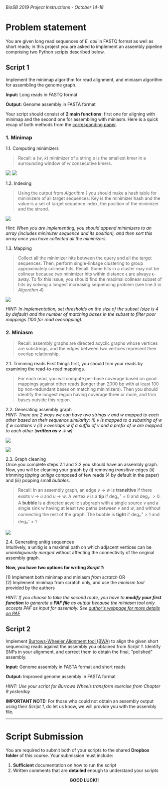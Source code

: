 _BioSB 2019 Project Instructions - October 14-18_

# Problem statement

You are given long read sequences of _E. coli_ in FASTQ format as well as short reads; in this project you are asked to implement an assembly pipeline comprising two Python scripts described below.

## Script 1
Implement the minimap algorithm for read alignment, and miniasm algorithm for assembling the genome graph. 

__Input:__ Long reads in FASTQ format

__Output:__ Genome assembly in FASTA format

Your script should consist of __2 main functions__: first one for aligning with minimap and the second one for assembling with miniasm. Here is a quick recap of both methods from the [corresponding paper](https://academic.oup.com/bioinformatics/article/32/14/2103/1742895).

### 1. Minimap

 1.1. Computing minimizers
 >Recall: a (*w*, *k*) minimizer of a string *s* is the smallest kmer in a surrounding window of _w_ consecutive kmers. 
 >
 ![](https://oup.silverchair-cdn.com/oup/backfile/Content_public/Journal/bioinformatics/32/14/10.1093_bioinformatics_btw152/3/m_btw152ilf1.gif?Expires=1570741081&Signature=CKgex4e2yQDeqRG5WZ4Y9PyehPr2GJkKcNPBSLm4~SYSKDt72kMta4KLkXiSLosWRoA1n5XtN5mFLZTvtQ0nyoij4OxDFZQ4Eq~kEDQ32t~cbyvRBnsLVDq8cGFzyUZeEkUIEyUULanL-JDf6COZDgszii96QuV9GVTit1NdRilRmbzh5aILXvTs5FTRd8gFS4ZS05T4Cs3OmpnlI0dy6EtKNHsUA-VQz1SnqdjCFlDF~~MQY9gJMDFsBODYnsSKbY2KpAn50-SdfdtJRJ1o1DjCejhy1CFKOGtITrhx54n5XPhzxhOSfmYLYqnbYxX0VSZxkLM6w3u9eHswJgpH~w__&Key-Pair-Id=APKAIE5G5CRDK6RD3PGA)  ![](https://oup.silverchair-cdn.com/oup/backfile/Content_public/Journal/bioinformatics/32/14/10.1093_bioinformatics_btw152/3/m_btw152ilf2.gif?Expires=1570741081&Signature=ZLr3Bouk5ZWbKqlcuD9AKdCHxkQlOYX2-I1yIkH1PbAB6-EC9x0OKPkmUs3wu2Rhatz15ubhgm5WcH4JdoVPrZWjXRa2ig7KYdeRSr1PHcVW1DdV8WJnQuuAKNRO9eXei9P-if4F7841ikvygVneGNGSLGvIV0PjFKZyDVB227oCxbJJ8zw2d2DLeirViknypavpY~kAtCXE3lpGPyheVhYxKbZoJ5w64ov5Xz7WpVgQHR9lPoDU4CTePr-eQsoRZ-q20Jkb-wydepm7B5yrUjJO2CoX~wsu-JMz8vOscI270DLEfImDJKHIra-2OqsHCdWW4yUPAZjRjOSvTDqBZA__&Key-Pair-Id=APKAIE5G5CRDK6RD3PGA)
 
 1.2. Indexing
 > Using the output from _Algorithm 1_ you should make a hash table for minimizers of all target sequences:  Key is the minimizer hash and the value is a set of target sequence index, the position of the minimizer and the strand. 
 > 
![](https://oup.silverchair-cdn.com/oup/backfile/Content_public/Journal/bioinformatics/32/14/10.1093_bioinformatics_btw152/3/m_btw152ilf3.gif?Expires=1570741081&Signature=YaSVIaAnb5VQ8Qi9OiLNSXd1GCPxjpsza3Z4UhPk~khphF2wKT8h2HYid~YR6sowoqnCovH3qsQsHx0Efz5TWobkO7~v2uEaBY3Ivgmytfn2vRNQteD8sLgSSlGcd3nHo3BsKM6lH55oCLr88x8q7Q4D1vggu-mVH-Xc9wu-7XYt51ILV1bcnZtC7tvlYQVPkikdTa15OUglVOm8wjakZEg7GpC6viFpxZiSBtnYtgRSZsZmbfQPVJhjEb8~HiivBYZwoANloI0gYNm9if7AmnIokFQUrLFQ9oZtCiZr6CLDdB6ErInvQFxspI4IWLGR04nYDJK-W~0rIF2rmy8TZw__&Key-Pair-Id=APKAIE5G5CRDK6RD3PGA)

_Hint: When you are implementing, you should append minimizers to an array (includes minimizer sequence and its position), and then sort this array once you have collected all the minimizers._

 1.3. Mapping
>Collect all the minimizer hits between the query and all the target sequences. Then, perform single-linkage clustering to group approximately colinear hits. 
>Recall: Some hits in a cluster may not be colinear because two minimizer hits within distance ϵ are always ϵ-away. To fix this issue, you should find the maximal colinear subset of hits by solving a longest increasing sequencing problem (see line 3 in _Algorithm 4_)
>
![](https://oup.silverchair-cdn.com/oup/backfile/Content_public/Journal/bioinformatics/32/14/10.1093_bioinformatics_btw152/3/m_btw152ilf4.gif?Expires=1570741081&Signature=Rlu~j80d5w0~D4NNdnny1Ifid-onpfkz0ebF0~CH5kEtvTuV6u-ZVJKZ5CsCLVuqCM23vKf1-ky6WZ~xnZtjOq9v5NVNYh9x6XCf7Cm3mE2C17gfwPQKXNartPePlwoIGzJT86ho6pUANdhOBJ3ggyvGx2BPUWNiRY4JcimOt7rs5z9wJbWPdoQZAkmyqaXEW8eeu3ijewD-WloJJYQSLMEVpTJcJHFhQue5DWK92sz9RV5w-lodFXE6KQBDGnXgx4wY1wPA32gp3ymNdwLnyyIky1LI-AceNN266fPV9rk1qZxtS0QKwTuS-VcvjsM7SLzWUwskjEy8TX6v3GtONA__&Key-Pair-Id=APKAIE5G5CRDK6RD3PGA)

_HINT: In implementation, set thresholds on the size of the subset (size is 4 by default) and the number of matching bases in the subset to filter poor mappings (100 for read overlapping)._

### 2. Miniasm

> Recall: assembly graphs are directed acyclic graphs whose vertices are substrings, and the edges between two vertices represent their overlap relationship.
> 

2.1. Trimming reads
First things first, you should trim your reads by examining the read-to-read mappings. 
>For each read, you will compute per-base coverage based on good mappings against other reads (longer than 2000 bp with at least 100 bp non-redundant bases on matching minimizers). Then you should identify the longest region having coverage three or more, and trim bases outside this region.

2.2. Generating assembly graph <br/>
<i>HINT: There are 2 ways we can have two strings v and w mapped to each other based on their sequence similarity: (i) v is mapped to a substring of w if w contains v (ii) v overlaps w if a suffix of v and a prefix of w are mapped to each other (<b>written as v &rarr; w</b>)</i>

![](https://oup.silverchair-cdn.com/oup/backfile/Content_public/Journal/bioinformatics/32/14/10.1093_bioinformatics_btw152/3/btw152f1p.gif?Expires=1570825386&Signature=KFpQAI~NfqNzeIaRUHYsxCBFr990hvfYpJ4RTE5cr7m0RdizFDfXidiG7Xj6177Yj-UqG5WzAXCJMpL9rSDkm0vrPdR5Gu37ly-VJX874AKp0~89BznoeDJo1u4IvEyspjEdB7MzPIcwDnGi1Cz9ZoJl48xAVeWGkLzB14kKXoNJ9ch5238qSsV~xnzmrvDYkbTfE-LG6UCU1pWKyjWRCbpPsH-VvJM5b0El44Q7HKtOGw0DwOnSw5JfaurlYm4mfmAG2rqluL3rDj7BbxZCXvXmEbYMFJN2h9Dpi9X~ShnPEZwsHbTbMl66l~Iq1nm~wL8wl8ikNcEVElW~P3BcOA__&Key-Pair-Id=APKAIE5G5CRDK6RD3PGA)

![](https://oup.silverchair-cdn.com/oup/backfile/Content_public/Journal/bioinformatics/32/14/10.1093_bioinformatics_btw152/3/m_btw152ilf5.gif?Expires=1570801781&Signature=itmQr2cJILlWxKZ3AFMMGYolw22YStl42dmk86Rh71zVhHb9Z50BOojGbDd-UjhDF~Ilcu2YR-Fq1mvpU93DWIFO3L2ef7jhObp5eyAg5TN9NKSYDL4nQED3GIRPUjp01lpgaYEQDuOfMMXDPNH5GaZAxN5kJ0vOMzN3KMjVGOsbxoQ1ZouEJqow9kadxGYYzF1ujf4WQbnjidEMghLMz7~MDPsvL3z~a4w-K~6DPgG9VP4rJe71zU~j3NibpPnOGjegWD15PdWUdHXAE8B8SoUQHU59x5LTQ1VkenVbO6au52Z150HVuuoBr6NxjiRZOlWizYwdDiP5yDOnNzd4ww__&Key-Pair-Id=APKAIE5G5CRDK6RD3PGA)

2.3. Graph cleaning <br/>
Once you complete steps 2.1 and 2.2 you should have an assembly graph. Now, you will be cleaning your graph by (i) removing _transitive_ edges (ii) trimming _tipping unitigs_ composed of few reads (4 by default in the paper) and (iii) popping small _bubbles_. 

> Recall: In an assembly graph, an edge *v* &rarr; *w* is **transitive** if there exsits *v* &rarr; *u* and *u* &rarr; *w*. A vertex *v* is a **tip** if deg<sub>*v*</sub><sup>+</sup> = 0 and deg<sub>*v*</sub><sup>-</sup> > 0. A **bubble** is a directed acyclic subgraph with a single source *v* and a single sink *w* having at least two paths between *v* and *w*, and without connecting the rest of the graph. The bubble is **tight** if deg<sub>*v*</sub><sup>+</sup> > 1 and deg<sub>*v*</sub><sup>-</sup> > 1
> 

![](https://oup.silverchair-cdn.com/oup/backfile/Content_public/Journal/bioinformatics/32/14/10.1093_bioinformatics_btw152/3/m_btw152ilf6.gif?Expires=1570801781&Signature=JtI2GJvU4rz~iXEEPAk6zLEwmbQeLLKXrAjt~VxD~8q9w79lqO9NE2ZBV-689geWxxfvJ-o~ejq3EkjM2KIY-7dK6txR6z~zSkZGFX0UabDJ0LNa38W~E53sRTAoFEySRiQ73X9Qb5H1sE3xBLQJHzHw2k0PYCJW~udiKpHSUtj0xJ7tx3tBcLDlZeofY2M7v8BlkQDJbNNCbeCHiXji266f6xJOHMfWXATf~ZuT2n7bzl8t8UdioRlL8FBwDsJsLEq5Gqs1mTmhXd7V7gYvPBlpECC217mPzAFNfeNRDwnbrb~~cAr~UV7dUz--5reRSdgHrrTKwTw3Rvwb37rkWQ__&Key-Pair-Id=APKAIE5G5CRDK6RD3PGA)

2.4. Generating unitig sequences <br/>
Intuitively, a unitig is a maximal path on which adjacent vertices can be _unambiguously merged_ without affecting the connectivity of the original assembly graph.

**Now, you have two options for writing _Script 1_:**

(1) Implement both minimap and miniasm _from scratch_ OR <br/>
(2) Implement minimap from scratch only, and use the _miniasm tool_ provided by the authors

_HINT: If you choose to take the second route, you have to **modify your first function** to generate a **PAF file** as output because the miniasm tool only accepts PAF as input for assembly. See [author's webpage for more details on PAF](https://lh3.github.io/minimap2/minimap2.html#10)_


## Script 2
Implement [Burrows-Wheeler Alignment tool (BWA)](https://www.ncbi.nlm.nih.gov/pubmed/19451168) to align the given short sequencing reads against the assembly you obtained from _Script 1_. Identify SNPs in your alignment, and correct them to obtain the final, "polished" assembly. 

__Input:__ Genome assembly in FASTA format and short reads 

__Output:__ Improved genome assembly in FASTA format 
 
 _HINT: Use your script for Burrows Wheels transform exercise from Chapter 9 yesterday_
 
 __IMPORTANT NOTE:__ For those who could not obtain an assembly output using their _Script 1_, do let us know, we will provide you with the assembly file. 
 
 ---
# Script Submission

You are required to submit both of your scripts to the shared __Dropbox folder__ of this course. Your submission must include:

1. __Sufficient__ documentation on how to run the script 
2. Written comments that are __detailed__ enough to understand your scripts



<center> <b> GOOD LUCK!! </b> </center>


